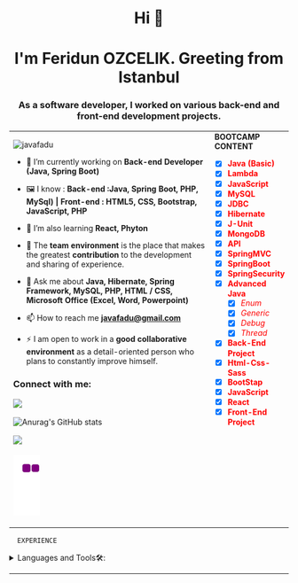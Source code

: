 <h1 align="center">Hi 👋</h1>
<h1 align="center">I'm Feridun OZCELIK. Greeting from Istanbul</h1>
<h3 align="center"> As a software developer, I worked on various back-end and front-end development projects.   </h3>
<table>
  <tr><td  valign="top" width="80%">
<p align="left"> <img src="https://komarev.com/ghpvc/?username=javafadu" alt="javafadu" /> </p>

- 🔭 I’m currently working on **Back-end Developer (Java, Spring Boot)**

- 🖼 I know :  **Back-end :Java, Spring Boot, PHP, MySql) | Front-end : HTML5, CSS, Bootstrap, JavaScript, PHP**

- 🌱 I’m also learning **React, Phyton**

- 👯 The **team environment** is the place that makes the greatest **contribution** to the development and sharing of experience.

- 💬 Ask me about **Java, Hibernate, Spring Framework, MySQL, PHP, HTML / CSS, Microsoft Office (Excel, Word, Powerpoint)**

- 📫 How to reach me **javafadu@gmail.com**

- ⚡ I am open to work in a **good collaborative environment** as a detail-oriented person who plans to constantly improve himself.

<h3 align="left">Connect with me:</h3>
<p align="left">

[![](https://img.shields.io/badge/linkedin-%230077B5.svg?&style=for-the-badge&logo=linkedin&logoColor=white)](https://www.linkedin.com/in/feridun-ozcelik-java/
)
</p>
  
   ![Anurag's GitHub stats](https://github-readme-stats.vercel.app/api?username=javafadu&show_icons=true&theme=radical)



    
 <img align="center" src="https://github-readme-stats.vercel.app/api?username=javafadu&show_icons=true&theme=tokyonight&line_height=27" width="70%">
      




   

  <td valign="top">
    <div><b>BOOTCAMP CONTENT</b><br></div>
<font color="Red">

- [x] **Java (Basic)** 
- [x] **Lambda**
- [x] **JavaScript**
- [x] **MySQL**
- [x] **JDBC**
- [x] **Hibernate**
- [x] **J-Unit**
- [x] **MongoDB**
- [x] **API**
- [x] **SpringMVC**
- [x] **SpringBoot**
- [x] **SpringSecurity**
- [x] **Advanced Java**
  - [x] *Enum*
  - [x] *Generic*
  - [x] *Debug*
  - [x] *Thread*
- [x] **Back-End Project**
- [x] **Html-Css-Sass**
- [x] **BootStap**
- [x] **JavaScript**
- [x] **React** 
- [x] **Front-End Project** </font>
    </td>
  </tr>
  <tr>
    <td colspan="2">
 ![snake gif](https://github.com/javafadu/javafadu/blob/output/github-contribution-grid-snake.gif)
    </td>
  </tr>
  </table>
  


    
    
      EXPERIENCE

<details>
<summary>
Languages and Tools🛠:
</summary>
 
</details>

---
      

  


